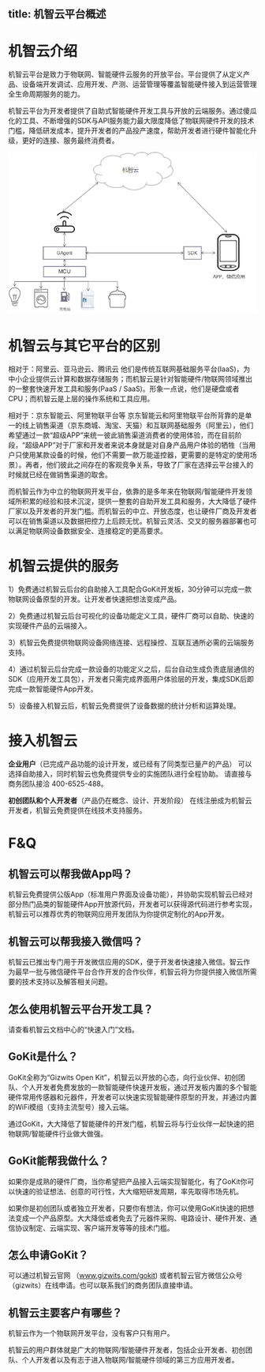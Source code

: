 title:  机智云平台概述
---
# 机智云介绍

机智云平台是致力于物联网、智能硬件云服务的开放平台。平台提供了从定义产品、设备端开发调试、应用开发、产测、运营管理等覆盖智能硬件接入到运营管理全生命周期服务的能力。

机智云平台为开发者提供了自助式智能硬件开发工具与开放的云端服务。通过傻瓜化的工具、不断增强的SDK与API服务能力最大限度降低了物联网硬件开发的技术门槛，降低研发成本，提升开发者的产品投产速度，帮助开发者进行硬件智能化升级，更好的连接、服务最终消费者。

![@机智云物联网方案概况](/assets/zh-cn/tutorial/平台接入示意图.png)

# 机智云与其它平台的区别
相对于：阿里云、亚马逊云、腾讯云 他们是传统互联网基础服务平台(IaaS)，为中小企业提供云计算和数据存储服务；而机智云是针对智能硬件/物联网领域推出的一整套快速开发工具和服务(PaaS / SaaS)。形象一点说，他们是硬盘或者CPU；而机智云是上层的操作系统和工具应用。

相对于：京东智能云、阿里物联平台等 京东智能云和阿里物联平台所背靠的是单一的线上销售渠道（京东商城、淘宝、天猫）和互联网基础服务（阿里云），他们希望通过一款“超级APP”来统一彼此销售渠道消费者的使用体验，而在目前阶段，“超级APP”对于厂家和开发者来说本身就是对自身产品用户体验的牺牲（当用户只使用某款设备的时候，他们不需要一款万能遥控器，更需要的是特定的使用场景）。再者，他们彼此之间存在的客观竞争关系，导致了厂家在选择云平台接入的时候就已经在做销售渠道的取舍。

而机智云作为中立的物联网开发平台，依靠的是多年来在物联网/智能硬件开发领域所积累的经验和技术沉淀，提供一整套的自助开发工具和服务，大大降低了硬件厂家以及开发者的开发门槛。而机智云的中立、开放态度，也让硬件厂商及开发者可以在销售渠道以及数据把控力上后顾无忧。机智云灵活、交叉的服务器部署也可以满足物联网设备数据安全、连接稳定的更高要求。

# 机智云提供的服务
1）免费通过机智云后台的自助接入工具配合GoKit开发板，30分钟可以完成一款物联网设备原型的开发。让开发者快速把想法变成产品。

2）免费通过机智云后台可视化的设备功能定义工具，硬件厂商可以自助、快速的实现硬件产品的云端接入。

3）机智云免费提供物联网设备网络连接、远程操控、互联互通所必需的云端服务支持。

4）通过机智云后台完成一款设备的功能定义之后，后台自动生成负责底层通信的SDK（应用开发工具包），开发者只需完成界面用户体验层的开发，集成SDK后即完成一款智能硬件App开发。

5）设备接入机智云后，机智云免费提供了设备数据的统计分析和运算处理。

# 接入机智云
**企业用户**（已完成产品功能的设计开发，或已经有了同类型已量产的产品） 可以选择自助接入，同时机智云也免费提供专业的实施团队进行全程协助。 请直接与商务团队接洽 400-6525-488。

**初创团队和个人开发者**（产品仍在概念、设计、开发阶段） 在线注册成为机智云开发者，机智云免费提供在线技术支持服务。

# F&Q
## 机智云可以帮我做App吗？
机智云免费提供公版App（标准用户界面及设备功能），并协助实现机智云已经对部分热门品类的智能硬件App开放源代码，开发者可以获得源代码进行参考实现，机智云可以推荐优秀的物联网应用开发团队为你提供定制化的App开发。

## 机智云可以帮我接入微信吗？
机智云已推出专门用于开发微信应用的SDK，便于开发者快速接入微信。智云作为最早一批与微信硬件平台合作开发的合作伙伴，机智云将为你提供接入微信所需要的技术支持以及解答相关问题。

## 怎么使用机智云平台开发工具？
请查看机智云文档中心的“快速入门”文档。

## GoKit是什么？
GoKit全称为“Gizwits Open Kit”，机智云以开放的心态，向行业伙伴、初创团队、个人开发者免费发放的一款智能硬件快速开发板，通过开发板内置的多个智能硬件常用传感器和元器件，开发者可以快速实现智能硬件原型的开发，并通过内置的WiFi模组（支持主流型号）接入云端。

通过GoKit，大大降低了智能硬件的开发门槛，机智云将与行业伙伴一起快速的把物联网/智能硬件行业做大做强。

## GoKit能帮我做什么？
如果你是成熟的硬件厂商，当你希望把产品接入云端实现智能化，有了GoKit你可以快速的验证想法、创意的可行性，大大缩短研发周期，率先取得市场先机。

如果你是初创团队或者独立开发者，只要你有想法，你可以使用GoKit快速的把想法变成一个产品原型。大大降低或者免去了元器件采购、电路设计、硬件开发、通信协议制定、云端实现、客户端开发等等的技术门槛。

## 怎么申请GoKit？
可以通过机智云官网 （www.gizwits.com/gokit)  或者机智云官方微信公众号（gizwits）在线申请。也可以联系我们的商务团队直接申请。

## 机智云主要客户有哪些？
机智云作为一个物联网开发平台，没有客户只有用户。

机智云的用户群体就是广大的物联网/智能硬件开发者，包括企业开发者、初创团队、个人开发者以及有志于进入物联网/智能硬件领域的第三方应用开发者。
